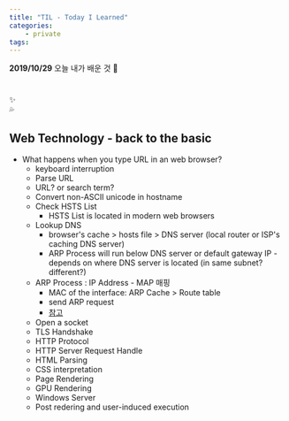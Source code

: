 ```yaml
---
title: "TIL - Today I Learned"
categories: 
    - private
tags: 
---
```


**2019/10/29**
오늘 내가 배운 것 🌟
#
  
✨ </br>
💦 </br>


## Web Technology - back to the basic
* What happens when you type URL in an web browser?
    * keyboard interruption  
    * Parse URL  
    * URL? or search term?  
    * Convert non-ASCII unicode in hostname  
    * Check HSTS List    
        - HSTS List is located in modern web browsers
    * Lookup DNS  
        - browser's cache > hosts file > DNS server (local router or ISP's caching DNS server)  
        - ARP Process will run below DNS server or default gateway IP - depends on where DNS server is located (in same subnet? different?)  
    * ARP Process
    : IP Address - MAP 매핑
        - MAC of the interface: ARP Cache > Route table
        - send ARP request
        - [참고](https://dinding.tistory.com/46)  
    * Open a socket  
    * TLS Handshake  
    * HTTP Protocol  
    * HTTP Server Request Handle  
    * HTML Parsing  
    * CSS interpretation  
    * Page Rendering  
    * GPU Rendering  
    * Windows Server  
    * Post redering and user-induced execution  

